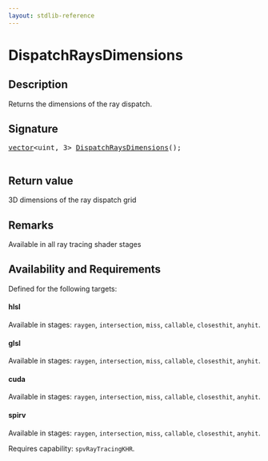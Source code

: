 ```yaml
---
layout: stdlib-reference
---
```


# DispatchRaysDimensions

## Description



Returns the dimensions of the ray dispatch.

## Signature 

<pre>
<a href="/stdlib-reference/types/vector/index" class="code_type">vector</a>&lt;<span class="code_keyword">uint</span>, 3&gt; <a href="/stdlib-reference/global-decls/dispatchraysdimensions-08c">DispatchRaysDimensions</a>();

</pre>

## Return value
3D dimensions of the ray dispatch grid

## Remarks
Available in all ray tracing shader stages


## Availability and Requirements

Defined for the following targets:

#### hlsl
Available in stages: `raygen`, `intersection`, `miss`, `callable`, `closesthit`, `anyhit`.

#### glsl
Available in stages: `raygen`, `intersection`, `miss`, `callable`, `closesthit`, `anyhit`.

#### cuda
Available in stages: `raygen`, `intersection`, `miss`, `callable`, `closesthit`, `anyhit`.

#### spirv
Available in stages: `raygen`, `intersection`, `miss`, `callable`, `closesthit`, `anyhit`.

Requires capability: `spvRayTracingKHR`.


